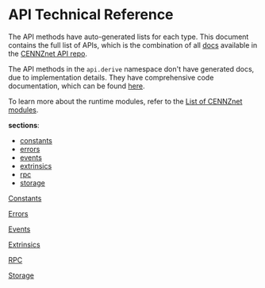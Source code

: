 # API Technical Reference

The API methods have auto-generated lists for each type. This document contains the full list of APIs, which is the combination of all [docs](https://github.com/cennznet/api.js/tree/develop/docs/cennznet) available in the [CENNZnet API repo](https://github.com/cennznet/api.js).

The API methods in the `api.derive` namespace don't have generated docs, due to implementation details. They have comprehensive code documentation, which can be found [here](https://github.com/cennznet/api.js/tree/develop/packages/api/src/derives).

To learn more about the runtime modules, refer to the [List of CENNZnet modules](References/Runtime-modules/List-of-cennznet-modules).


**sections**:
- [constants](References/CENNZnet-API/Technical-Reference?id=title-constants)
- [errors](References/CENNZnet-API/Technical-Reference?id=title-errors)
- [events](References/CENNZnet-API/Technical-Reference?id=title-events)
- [extrinsics](References/CENNZnet-API/Technical-Reference?id=title-extrinsics)
- [rpc](References/CENNZnet-API/Technical-Reference?id=title-rpc)
- [storage](References/CENNZnet-API/Technical-Reference?id=title-storage)

[Constants](https://raw.githubusercontent.com/cennznet/api.js/develop/docs/cennznet/constants.md ':include :type=tsdoc')

[Errors](https://raw.githubusercontent.com/cennznet/api.js/develop/docs/cennznet/errors.md ':include :type=tsdoc')

[Events](https://raw.githubusercontent.com/cennznet/api.js/develop/docs/cennznet/events.md ':include :type=tsdoc')

[Extrinsics](https://raw.githubusercontent.com/cennznet/api.js/develop/docs/cennznet/extrinsics.md ':include :type=tsdoc')

[RPC](https://raw.githubusercontent.com/cennznet/api.js/develop/docs/cennznet/rpc.md ':include :type=tsdoc')

[Storage](https://raw.githubusercontent.com/cennznet/api.js/develop/docs/cennznet/storage.md ':include :type=tsdoc')

